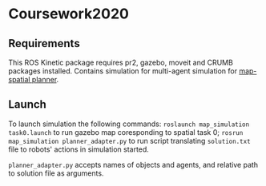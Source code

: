 # Coursework2020
## Requirements
This ROS Kinetic package requires pr2, gazebo, moveit and CRUMB packages installed.
Contains simulation for multi-agent simulation for [map-spatial planner](https://github.com/ihmcrobotics/ihmc_ros_core/tree/develop/ihmc_ros_java_adapter).

## Launch

To launch simulation the following commands:
`roslaunch map_simulation task0.launch`  to run gazebo map coresponding to spatial task 0;
`rosrun map_simulation planner_adapter.py` to run script translating `solution.txt` file to robots' actions in simulation started.

`planner_adapter.py` accepts names of objects and agents, and relative path to solution file as arguments.
